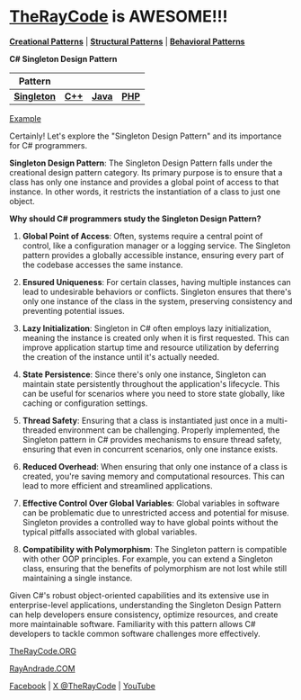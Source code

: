 # [TheRayCode](../../../README.md) is AWESOME!!!

**[Creational Patterns](../README.md)** | **[Structural Patterns](../../Structural/README.md)** | **[Behavioral Patterns](../../Behavioral/README.md)**

**C# Singleton Design Pattern**

|Pattern|   |   |   |
|---|---|---|---|
|  [**Singleton**](README.md) | [**C++**](../../../CPP/Creational/Singleton/README.md) | [**Java**](../../../Java/Creational/Singleton/README.md) | [**PHP**](../../../PHP/Creational/Singleton/README.md) |

[Example](Show/README.md)

Certainly! Let's explore the "Singleton Design Pattern" and its importance for C# programmers.

**Singleton Design Pattern**:
The Singleton Design Pattern falls under the creational design pattern category. Its primary purpose is to ensure that a class has only one instance and provides a global point of access to that instance. In other words, it restricts the instantiation of a class to just one object.

**Why should C# programmers study the Singleton Design Pattern?**

1. **Global Point of Access**: Often, systems require a central point of control, like a configuration manager or a logging service. The Singleton pattern provides a globally accessible instance, ensuring every part of the codebase accesses the same instance.

2. **Ensured Uniqueness**: For certain classes, having multiple instances can lead to undesirable behaviors or conflicts. Singleton ensures that there's only one instance of the class in the system, preserving consistency and preventing potential issues.

3. **Lazy Initialization**: Singleton in C# often employs lazy initialization, meaning the instance is created only when it is first requested. This can improve application startup time and resource utilization by deferring the creation of the instance until it's actually needed.

4. **State Persistence**: Since there's only one instance, Singleton can maintain state persistently throughout the application's lifecycle. This can be useful for scenarios where you need to store state globally, like caching or configuration settings.

5. **Thread Safety**: Ensuring that a class is instantiated just once in a multi-threaded environment can be challenging. Properly implemented, the Singleton pattern in C# provides mechanisms to ensure thread safety, ensuring that even in concurrent scenarios, only one instance exists.

6. **Reduced Overhead**: When ensuring that only one instance of a class is created, you're saving memory and computational resources. This can lead to more efficient and streamlined applications.

7. **Effective Control Over Global Variables**: Global variables in software can be problematic due to unrestricted access and potential for misuse. Singleton provides a controlled way to have global points without the typical pitfalls associated with global variables.

8. **Compatibility with Polymorphism**: The Singleton pattern is compatible with other OOP principles. For example, you can extend a Singleton class, ensuring that the benefits of polymorphism are not lost while still maintaining a single instance.

Given C#'s robust object-oriented capabilities and its extensive use in enterprise-level applications, understanding the Singleton Design Pattern can help developers ensure consistency, optimize resources, and create more maintainable software. Familiarity with this pattern allows C# developers to tackle common software challenges more effectively.

[TheRayCode.ORG](https://www.TheRayCode.org)

[RayAndrade.COM](https://www.RayAndrade.com)

[Facebook](https://www.facebook.com/TheRayCode/) | [X @TheRayCode](https://www.x.com/TheRayCode/) | [YouTube](https://www.youtube.com/TheRayCode/)
